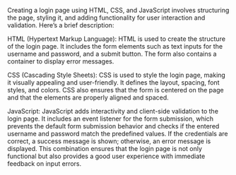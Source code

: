 Creating a login page using HTML, CSS, and JavaScript involves structuring the page, styling it, and adding functionality for user interaction and validation. Here’s a brief description:

HTML (Hypertext Markup Language):
HTML is used to create the structure of the login page. It includes the form elements such as text inputs for the username and password, and a submit button. The form also contains a container to display error messages.

CSS (Cascading Style Sheets):
CSS is used to style the login page, making it visually appealing and user-friendly. It defines the layout, spacing, font styles, and colors. CSS also ensures that the form is centered on the page and that the elements are properly aligned and spaced.

JavaScript:
JavaScript adds interactivity and client-side validation to the login page. It includes an event listener for the form submission, which prevents the default form submission behavior and checks if the entered username and password match the predefined values. If the credentials are correct, a success message is shown; otherwise, an error message is displayed.
This combination ensures that the login page is not only functional but also provides a good user experience with immediate feedback on input errors.
